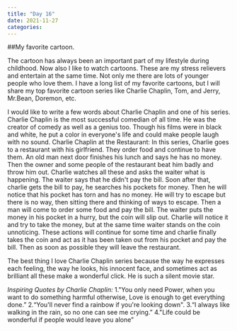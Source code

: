 ```yaml
---
title: "Day 16"
date: 2021-11-27
categories:
---
```



##My favorite cartoon.

The cartoon has always been an important part of my lifestyle during childhood. Now also I like to watch cartoons. These are my stress relievers and entertain at the same time. Not only me there are lots of younger people who love them. I have a long list of my favorite cartoons, but I will share my top favorite cartoon series like Charlie Chaplin, Tom, and Jerry, Mr.Bean, Doremon, etc.

I would like to write a few words about Charlie Chaplin and one of his series. Charlie Chaplin is the most successful comedian of all time. He was the creator of comedy as well as a genius too. Though his films were in black and white, he put a color in everyone's life and could make people laugh with no sound.
Charlie Chaplin at the Restaurant: 
In this series, Charlie goes to a restaurant with his girlfriend. They order food and continue to have them. An old man next door finishes his lunch and says he has no money. Then the owner and some people of the restaurant beat him badly and throw him out. Charlie watches all these and asks the waiter what is happening. The waiter says that he didn't pay the bill. Soon after that, charlie gets the bill to pay, he searches his pockets for money. Then he will notice that his pocket has torn and has no money. He will try to escape but there is no way, then sitting there and thinking of ways to escape. Then a man will come to order some food and pay the bill. The waiter puts the money in his pocket in a hurry, but the coin will slip out. Charlie will notice it and try to take the money, but at the same time waiter stands on the coin unnoticing. These actions will continue for some time and charlie finally takes the coin and act as it has been taken out from his pocket and pay the bill. Then as soon as possible they will leave the restaurant. 

The best thing I love Charlie Chaplin series because the way he expresses each feeling, the way he looks, his innocent face, and sometimes act as brilliant all these make a wonderful click. He is such a silent movie star.

*Inspiring Quotes by Charlie Chaplin:*
1."You only need Power, when you want to do something harmful otherwise, Love is enough to get everything done.”
2.“You'll never find a rainbow if you're looking down".
3.“I always like walking in the rain, so no one can see me crying.”
4."Life could be wonderful if people would leave you alone”
